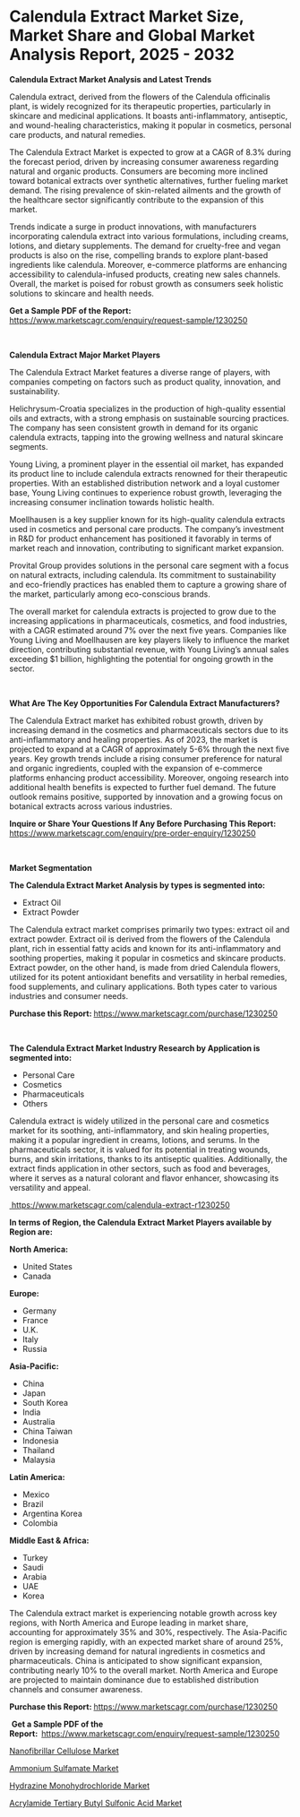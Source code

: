 <p><h1>Calendula Extract Market Size, Market Share and Global Market Analysis Report, 2025 - 2032</h1></p><p><strong>Calendula Extract Market Analysis and Latest Trends</strong></p>
<p><p>Calendula extract, derived from the flowers of the Calendula officinalis plant, is widely recognized for its therapeutic properties, particularly in skincare and medicinal applications. It boasts anti-inflammatory, antiseptic, and wound-healing characteristics, making it popular in cosmetics, personal care products, and natural remedies.</p><p>The Calendula Extract Market is expected to grow at a CAGR of 8.3% during the forecast period, driven by increasing consumer awareness regarding natural and organic products. Consumers are becoming more inclined toward botanical extracts over synthetic alternatives, further fueling market demand. The rising prevalence of skin-related ailments and the growth of the healthcare sector significantly contribute to the expansion of this market.</p><p>Trends indicate a surge in product innovations, with manufacturers incorporating calendula extract into various formulations, including creams, lotions, and dietary supplements. The demand for cruelty-free and vegan products is also on the rise, compelling brands to explore plant-based ingredients like calendula. Moreover, e-commerce platforms are enhancing accessibility to calendula-infused products, creating new sales channels. Overall, the market is poised for robust growth as consumers seek holistic solutions to skincare and health needs.</p></p>
<p><strong>Get a Sample PDF of the Report:&nbsp;</strong> <a href="https://www.marketscagr.com/enquiry/request-sample/1230250?utm_campaign=1869&utm_medium=2&utm_source=Github&utm_content=ia&utm_term=01042025&utm_id=calendula-extract">https://www.marketscagr.com/enquiry/request-sample/1230250</a></p>
<p>&nbsp;</p>
<p><strong>Calendula Extract Major Market Players</strong></p>
<p><p>The Calendula Extract Market features a diverse range of players, with companies competing on factors such as product quality, innovation, and sustainability. </p><p>Helichrysum-Croatia specializes in the production of high-quality essential oils and extracts, with a strong emphasis on sustainable sourcing practices. The company has seen consistent growth in demand for its organic calendula extracts, tapping into the growing wellness and natural skincare segments. </p><p>Young Living, a prominent player in the essential oil market, has expanded its product line to include calendula extracts renowned for their therapeutic properties. With an established distribution network and a loyal customer base, Young Living continues to experience robust growth, leveraging the increasing consumer inclination towards holistic health.</p><p>Moellhausen is a key supplier known for its high-quality calendula extracts used in cosmetics and personal care products. The company’s investment in R&D for product enhancement has positioned it favorably in terms of market reach and innovation, contributing to significant market expansion.</p><p>Provital Group provides solutions in the personal care segment with a focus on natural extracts, including calendula. Its commitment to sustainability and eco-friendly practices has enabled them to capture a growing share of the market, particularly among eco-conscious brands.</p><p>The overall market for calendula extracts is projected to grow due to the increasing applications in pharmaceuticals, cosmetics, and food industries, with a CAGR estimated around 7% over the next five years. Companies like Young Living and Moellhausen are key players likely to influence the market direction, contributing substantial revenue, with Young Living’s annual sales exceeding $1 billion, highlighting the potential for ongoing growth in the sector.</p></p>
<p>&nbsp;</p>
<p><strong>What Are The Key Opportunities For Calendula Extract Manufacturers?</strong></p>
<p><p>The Calendula Extract market has exhibited robust growth, driven by increasing demand in the cosmetics and pharmaceuticals sectors due to its anti-inflammatory and healing properties. As of 2023, the market is projected to expand at a CAGR of approximately 5-6% through the next five years. Key growth trends include a rising consumer preference for natural and organic ingredients, coupled with the expansion of e-commerce platforms enhancing product accessibility. Moreover, ongoing research into additional health benefits is expected to further fuel demand. The future outlook remains positive, supported by innovation and a growing focus on botanical extracts across various industries.</p></p>
<p><strong>Inquire or Share Your Questions If Any Before Purchasing This Report:</strong> <a href="https://www.marketscagr.com/enquiry/pre-order-enquiry/1230250?utm_campaign=1869&utm_medium=2&utm_source=Github&utm_content=ia&utm_term=01042025&utm_id=calendula-extract">https://www.marketscagr.com/enquiry/pre-order-enquiry/1230250</a></p>
<p>&nbsp;</p>
<p><strong>Market Segmentation</strong></p>
<p><strong>The Calendula Extract Market Analysis by types is segmented into:</strong></p>
<p><ul><li>Extract Oil</li><li>Extract Powder</li></ul></p>
<p><p>The Calendula extract market comprises primarily two types: extract oil and extract powder. Extract oil is derived from the flowers of the Calendula plant, rich in essential fatty acids and known for its anti-inflammatory and soothing properties, making it popular in cosmetics and skincare products. Extract powder, on the other hand, is made from dried Calendula flowers, utilized for its potent antioxidant benefits and versatility in herbal remedies, food supplements, and culinary applications. Both types cater to various industries and consumer needs.</p></p>
<p><strong>Purchase this Report:&nbsp;</strong><a href="https://www.marketscagr.com/purchase/1230250?utm_campaign=1869&utm_medium=2&utm_source=Github&utm_content=ia&utm_term=01042025&utm_id=calendula-extract">https://www.marketscagr.com/purchase/1230250</a></p>
<p>&nbsp;</p>
<p><strong>The Calendula Extract Market Industry Research by Application is segmented into:</strong></p>
<p><ul><li>Personal Care</li><li>Cosmetics</li><li>Pharmaceuticals</li><li>Others</li></ul></p>
<p><p>Calendula extract is widely utilized in the personal care and cosmetics market for its soothing, anti-inflammatory, and skin healing properties, making it a popular ingredient in creams, lotions, and serums. In the pharmaceuticals sector, it is valued for its potential in treating wounds, burns, and skin irritations, thanks to its antiseptic qualities. Additionally, the extract finds application in other sectors, such as food and beverages, where it serves as a natural colorant and flavor enhancer, showcasing its versatility and appeal.</p></p>
<p><a href="https://www.marketscagr.com/calendula-extract-r1230250?utm_campaign=1869&utm_medium=2&utm_source=Github&utm_content=ia&utm_term=01042025&utm_id=calendula-extract">&nbsp;https://www.marketscagr.com/calendula-extract-r1230250</a></p>
<p><strong>In terms of Region, the Calendula Extract Market Players available by Region are:</strong></p>
<p>
    <p> <strong> North America: </strong>
        <ul>
            <li>United States</li>
            <li>Canada</li>
        </ul>
        </p> 
    <p> <strong> Europe: </strong>
        <ul>
            <li>Germany</li>
            <li>France</li>
            <li>U.K.</li>
            <li>Italy</li>
            <li>Russia</li>
        </ul>
        </p> 
    <p> <strong> Asia-Pacific: </strong>
        <ul>
            <li>China</li>
            <li>Japan</li>
            <li>South Korea</li>
            <li>India</li>
            <li>Australia</li>
            <li>China Taiwan</li>
            <li>Indonesia</li>
            <li>Thailand</li>
            <li>Malaysia</li>
        </ul>
        </p> 
    <p> <strong> Latin America: </strong>
        <ul>
            <li>Mexico</li>
            <li>Brazil</li>
            <li>Argentina Korea</li>
            <li>Colombia</li>
        </ul>
        </p> 
    <p> <strong> Middle East & Africa: </strong>
        <ul>
            <li>Turkey</li>
            <li>Saudi</li>
            <li>Arabia</li>
            <li>UAE</li>
            <li>Korea</li>
        </ul>
    </p>
    </p>
<p><p>The Calendula extract market is experiencing notable growth across key regions, with North America and Europe leading in market share, accounting for approximately 35% and 30%, respectively. The Asia-Pacific region is emerging rapidly, with an expected market share of around 25%, driven by increasing demand for natural ingredients in cosmetics and pharmaceuticals. China is anticipated to show significant expansion, contributing nearly 10% to the overall market. North America and Europe are projected to maintain dominance due to established distribution channels and consumer awareness.</p></p>
<p><strong>Purchase this Report: </strong><a href="https://www.marketscagr.com/purchase/1230250?utm_campaign=1869&utm_medium=2&utm_source=Github&utm_content=ia&utm_term=01042025&utm_id=calendula-extract">https://www.marketscagr.com/purchase/1230250</a></p>
<p>&nbsp;<strong>Get a Sample PDF of the Report:&nbsp;&nbsp;</strong><a href="https://www.marketscagr.com/enquiry/request-sample/1230250?utm_campaign=1869&utm_medium=2&utm_source=Github&utm_content=ia&utm_term=01042025&utm_id=calendula-extract">https://www.marketscagr.com/enquiry/request-sample/1230250</a></p>
<p><strong></strong></p>
<p><p><a href="https://github.com/bhatttutty2p/Market-Research-Report-List-1/blob/main/nanofibrillar-cellulose-market.md?utm_campaign=1869&utm_medium=2&utm_source=Github&utm_content=ia&utm_term=01042025&utm_id=calendula-extract">Nanofibrillar Cellulose Market</a></p><p><a href="https://github.com/CliffMedina6/Market-Research-Report-List-7/blob/main/ammonium-sulfamate-market.md?utm_campaign=1869&utm_medium=2&utm_source=Github&utm_content=ia&utm_term=01042025&utm_id=calendula-extract">Ammonium Sulfamate Market</a></p><p><a href="https://github.com/provorikovar/Market-Research-Report-List-7/blob/main/hydrazine-monohydrochloride-market.md?utm_campaign=1869&utm_medium=2&utm_source=Github&utm_content=ia&utm_term=01042025&utm_id=calendula-extract">Hydrazine Monohydrochloride Market</a></p><p><a href="https://github.com/ekerswenzlb0/Market-Research-Report-List-1/blob/main/acrylamide-tertiary-butyl-sulfonic-acid-market.md?utm_campaign=1869&utm_medium=2&utm_source=Github&utm_content=ia&utm_term=01042025&utm_id=calendula-extract">Acrylamide Tertiary Butyl Sulfonic Acid Market</a></p></p>